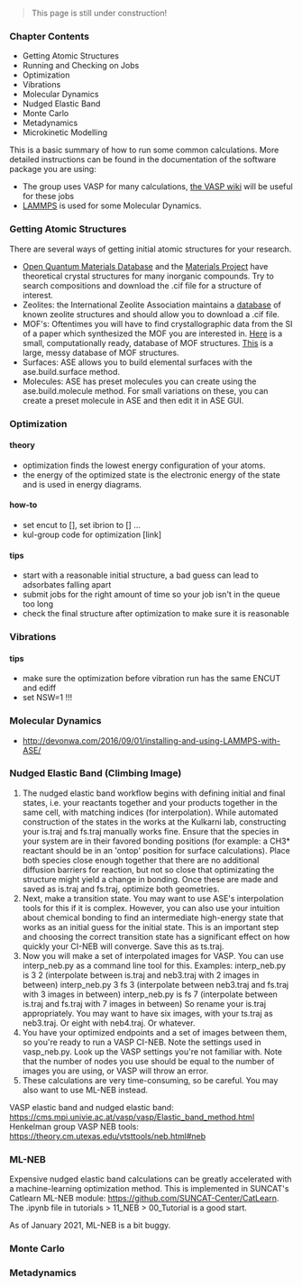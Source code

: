 > This page is still under construction!

### Chapter Contents
- Getting Atomic Structures
- Running and Checking on Jobs
- Optimization
- Vibrations
- Molecular Dynamics
- Nudged Elastic Band
- Monte Carlo
- Metadynamics
- Microkinetic Modelling

This is a basic summary of how to run some common calculations. 
More detailed instructions can be found in the documentation of the software package you are using: 
- The group uses VASP for many calculations, [the VASP wiki](https://www.vasp.at/wiki/index.php/The_VASP_Manual) will be useful for these jobs
- [LAMMPS](https://lammps.sandia.gov/) is used for some Molecular Dynamics.

### Getting Atomic Structures
There are several ways of getting initial atomic structures for your research. 
- [Open Quantum Materials Database](http://oqmd.org/) and the [Materials Project](https://materialsproject.org/) have theoretical crystal structures for many inorganic compounds. Try to search compositions and download the .cif file for a structure of interest.
- Zeolites: the International Zeolite Association maintains a [database](https://asia.iza-structure.org/IZA-SC/ftc_table.php) of known zeolite structures and should allow you to download a .cif file.
- MOF's: Oftentimes you will have to find crystallographic data from the SI of a paper which synthesized the MOF you are interested in. [Here](https://cmcp-group.github.io/CoRE-MOFs/) is a small, computationally ready, database of MOF structures. [This](https://www.ccdc.cam.ac.uk/structures/) is a large, messy database of MOF structures.
- Surfaces: ASE allows you to build elemental surfaces with the ase.build.surface method. 
- Molecules: ASE has preset molecules you can create using the ase.build.molecule method. For small variations on these, you can create a preset molecule in ASE and then edit it in ASE GUI.

### Optimization
#### theory
- optimization finds the lowest energy configuration of your atoms.
- the energy of the optimized state is the electronic energy of the state and is used in energy diagrams.
#### how-to
- set encut to [], set ibrion to [] ...
- kul-group code for optimization [link]
#### tips
- start with a reasonable initial structure, a bad guess can lead to adsorbates falling apart
- submit jobs for the right amount of time so your job isn't in the queue too long
- check the final structure after optimization to make sure it is reasonable

### Vibrations

#### tips
- make sure the optimization before vibration run has the same ENCUT and ediff
- set NSW=1 !!!
### Molecular Dynamics

- http://devonwa.com/2016/09/01/installing-and-using-LAMMPS-with-ASE/

### Nudged Elastic Band (Climbing Image)
1. The nudged elastic band workflow begins with defining initial and final states, i.e. your reactants together and your products together in the same cell, with matching indices (for interpolation). While automated construction of the states in the works at the Kulkarni lab, constructing your is.traj and fs.traj manually works fine. Ensure that the species in your system are in their favored bonding positions (for example: a CH3\* reactant should be in an 'ontop' position for surface calculations). Place both species close enough together that there are no additional diffusion barriers for reaction, but not so close that optimizating the structure might yield a change in bonding. Once these are made and saved as is.traj and fs.traj, optimize both geometries.
2. Next, make a transition state. You may want to use ASE's interpolation tools for this if it is complex. However, you can also use your intuition about chemical bonding to find an intermediate high-energy state that works as an initial guess for the initial state. This is an important step and choosing the correct transition state has a significant effect on how quickly your CI-NEB will converge. Save this as ts.traj.
3. Now you will make a set of interpolated images for VASP. You can use interp\_neb.py as a command line tool for this. Examples:
    interp_neb.py is 3 2 (interpolate between is.traj and neb3.traj with 2 images in between)
    interp_neb.py 3 fs 3 (interpolate between neb3.traj and fs.traj with 3 images in between)
    interp_neb.py is fs 7 (interpolate between is.traj and fs.traj with 7 images in between)
So rename your is.traj appropriately. You may want to have six images, with your ts.traj as neb3.traj. Or eight with neb4.traj. Or whatever.
4. You have your optimized endpoints and a set of images between them, so you're ready to run a VASP CI-NEB. Note the settings used in vasp\_neb.py. Look up the VASP settings you're not familiar with. Note that the number of nodes you use should be equal to the number of images you are using, or VASP will throw an error.
5. These calculations are very time-consuming, so be careful. You may also want to use ML-NEB instead.

VASP elastic band and nudged elastic band: https://cms.mpi.univie.ac.at/vasp/vasp/Elastic_band_method.html
Henkelman group VASP NEB tools: https://theory.cm.utexas.edu/vtsttools/neb.html#neb

### ML-NEB
Expensive nudged elastic band calculations can be greatly accelerated with a machine-learning optimization method. This is implemented in SUNCAT's Catlearn ML-NEB module: https://github.com/SUNCAT-Center/CatLearn. The .ipynb file in tutorials > 11\_NEB > 00\_Tutorial is a good start.

As of January 2021, ML-NEB is a bit buggy.

### Monte Carlo

### Metadynamics

